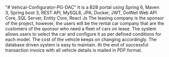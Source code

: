 "# Vehical-Configurator-PG-DAC" 
It is a B2B portal using Spring 6, Maven 3, Spring boot 3, REST API, MySQL8, JPA, Docker, JWT, DotNet Web API Core, SQL Server, Entity Core, React Js The leasing company is the sponsor of the project, however, the users will be the rental car company that are the customers of the sponsor who need a fleet of cars on lease. The system allows users to select the car and configure it as per defined conditions for each model. The cost of the vehicle keeps on changing accordingly. The database driven system is easy to maintain. At the end of successful transaction invoice with all vehicle details is mailed in PDF format.
